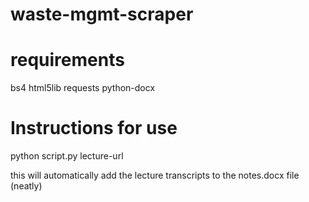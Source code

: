 # waste-mgmt-scraper

# requirements

bs4
html5lib
requests
python-docx

# Instructions for use

python script.py lecture-url
  
  this will automatically add the lecture transcripts to the notes.docx file (neatly)